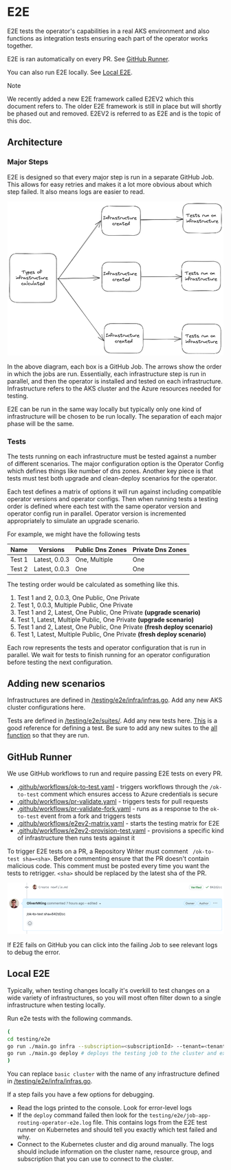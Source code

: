 
# E2E

E2E tests the operator's capabilities in a real AKS environment and also functions as integration tests ensuring each part of the operator works together.

E2E is ran automatically on every PR. See [GitHub Runner](#-github-runner).

You can also run E2E locally. See [Local E2E](#-local-e2e).

> [!NOTE]  
> We recently added a new E2E framework called E2EV2 which this document refers to. The older E2E framework is still in place but will shortly be phased out and removed. E2EV2 is referred to as E2E and is the topic of this doc.

## Architecture

### Major Steps

E2E is designed so that every major step is run in a separate GitHub Job. This allows for easy retries and makes it a lot more obvious about which step failed. It also means logs are easier to read.

![e2e-jobs](./e2e-jobs.png)

In the above diagram, each box is a GitHub Job. The arrows show the order in which the jobs are run. Essentially, each infrastructure step is run in parallel, and then the operator is installed and tested on each infrastructure. Infrastructure refers to the AKS cluster and the Azure resources needed for testing.

E2E can be run in the same way locally but typically only one kind of infrastructure will be chosen to be run locally. The separation of each major phase will be the same.

### Tests

The tests running on each infrastructure must be tested against a number of different scenarios. The major configuration option is the Operator Config which defines things like number of dns zones. Another key piece is that tests must test both upgrade and clean-deploy scenarios for the operator.

Each test defines a matrix of options it will run against including compatible operator versions and operator configs. Then when running tests a testing order is defined where each test with the same operator version and operator config run in parallel. Operator version is incremented appropriately to simulate an upgrade scenario.

For example, we might have the following tests

| Name   | Versions      | Public Dns Zones | Private Dns Zones |
|--------|---------------|------------------|-------------------|
| Test 1 | Latest, 0.0.3 | One, Multiple    | One               |
| Test 2 | Latest, 0.0.3 | One              | One               |

The testing order would be calculated as something like this.

1. Test 1 and 2, 0.0.3, One Public, One Private
2. Test 1, 0.0.3, Multiple Public, One Private
3. Test 1 and 2, Latest, One Public, One Private **(upgrade scenario)**
4. Test 1, Latest, Multiple Public, One Private **(upgrade scenario)**
5. Test 1 and 2, Latest, One Public, One Private **(fresh deploy scenario)**
6. Test 1, Latest, Multiple Public, One Private **(fresh deploy scenario)**

Each row represents the tests and operator configuration that is run in parallel. We wait for tests to finish running for an operator configuration before testing the next configuration.

## Adding new scenarios

Infrastructures are defined in [/testing/e2e/infra/infras.go](../testing/e2e/infra/infras.go). Add any new AKS cluster configurations here.

Tests are defined in [/testing/e2e/suites/](../testing/e2e/suites/). Add any new tests here. [This](../testing/e2e/suites/basic.go) is a good reference for defining a test. Be sure to add any new suites to the [all function](../testing/e2e/suites/all.go) so that they are run.

## GitHub Runner

We use GitHub workflows to run and require passing E2E tests on every PR. 

- [.github/workflows/ok-to-test.yaml](../.github/workflows/ok-to-test.yaml) - triggers workflows through the `/ok-to-test` comment which ensures access to Azure credentials is secure
- [.github/workflows/pr-validate.yaml](../.github/workflows/pr-validate.yaml) - triggers tests for pull requests
- [.github/workflows/pr-validate-fork.yaml](../.github/workflows/pr-validate-fork.yaml) - runs as a response to the `ok-to-test` event from a fork and triggers tests
- [.github/workflows/e2ev2-matrix.yaml](../.github/workflows/e2ev2-matrix.yaml) - starts the testing matrix for E2E
- [.github/workflows/e2ev2-provision-test.yaml](../.github/workflows/e2ev2-provision-test.yaml) - provisions a specific kind of infrastructure then runs tests against it

To trigger E2E tests on a PR, a Repository Writer must comment `
/ok-to-test sha=<sha>`. Before commenting ensure that the PR doesn't contain malicious code. This comment must be posted every time you want the tests to retrigger. `<sha>` should be replaced by the latest sha of the PR.

![test-sha](./test-sha.png)

If E2E fails on GitHub you can click into the failing Job to see relevant logs to debug the error. 

## Local E2E

Typically, when testing changes locally it's overkill to test changes on a wide variety of infrastructures, so you will most often filter down to a single infrastructure when testing locally.

Run e2e tests with the following commands.

```bash
(
cd testing/e2e
go run ./main.go infra --subscription=<subscriptionId> --tenant=<tenantId> --names="basic cluster" # provisions the infrastructure and saves it to local config file
go run ./main.go deploy # deploys the testing job to the cluster and exits based on job status. also uploads logs to local file
)
```

You can replace `basic cluster` with the name of any infrastructure defined in [/testing/e2e/infra/infras.go](../testing/e2e/infra/infras.go). 

If a step fails you have a few options for debugging.

- Read the logs printed to the console. Look for error-level logs
- If the `deploy` command failed then look for the `testing/e2e/job-app-routing-operator-e2e.log` file. This contains logs from the E2E test runner on Kubernetes and should tell you exactly which test failed and why.
- Connect to the Kubernetes cluster and dig around manually. The logs should include information on the cluster name, resource group, and subscription that you can use to connect to the cluster.
